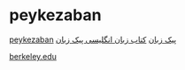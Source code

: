 # peykezaban

<a href="https://sites.google.com/view/peykezaban/home">peykezaban</a>
<a href="https://peykezaban.com/">پیک زبان</a>
<a href="https://xmlp.search.yahoo.com/mobile/s?p=https://peykezaban.com/product-category/english/&amp;guccounter=1">کتاب زبان انگلیسی پیک زبان</a>
&nbsp;

<a href="https://pb.lib.berkeley.edu/xtf/servlet/org.cdlib.xtf.dynaXML.DynaXML?source=/BITAGAP/Display/9775BITAGAP.Work.xml&amp;style=Work.xsl&amp;gobk=https://peykezaban.com/">berkeley.edu</a>

&nbsp;
